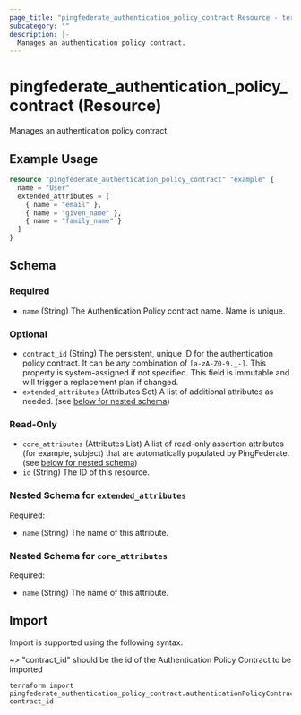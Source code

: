 ```yaml
---
page_title: "pingfederate_authentication_policy_contract Resource - terraform-provider-pingfederate"
subcategory: ""
description: |-
  Manages an authentication policy contract.
---
```


# pingfederate_authentication_policy_contract (Resource)

Manages an authentication policy contract.

## Example Usage

```terraform
resource "pingfederate_authentication_policy_contract" "example" {
  name = "User"
  extended_attributes = [
    { name = "email" },
    { name = "given_name" },
    { name = "family_name" }
  ]
}
```

<!-- schema generated by tfplugindocs -->
## Schema

### Required

- `name` (String) The Authentication Policy contract name. Name is unique.

### Optional

- `contract_id` (String) The persistent, unique ID for the authentication policy contract. It can be any combination of `[a-zA-Z0-9._-]`. This property is system-assigned if not specified. This field is immutable and will trigger a replacement plan if changed.
- `extended_attributes` (Attributes Set) A list of additional attributes as needed. (see [below for nested schema](#nestedatt--extended_attributes))

### Read-Only

- `core_attributes` (Attributes List) A list of read-only assertion attributes (for example, subject) that are automatically populated by PingFederate. (see [below for nested schema](#nestedatt--core_attributes))
- `id` (String) The ID of this resource.

<a id="nestedatt--extended_attributes"></a>
### Nested Schema for `extended_attributes`

Required:

- `name` (String) The name of this attribute.


<a id="nestedatt--core_attributes"></a>
### Nested Schema for `core_attributes`

Required:

- `name` (String) The name of this attribute.

## Import

Import is supported using the following syntax:

~> "contract_id" should be the id of the Authentication Policy Contract to be imported

```shell
terraform import pingfederate_authentication_policy_contract.authenticationPolicyContract contract_id
```